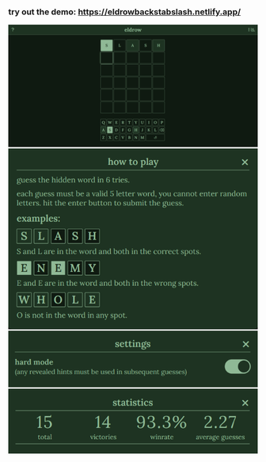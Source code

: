 ### try out the demo: https://eldrowbackstabslash.netlify.app/
![game](https://github.com/backstabslash/react-wordle/blob/master/public/imgs/mainpage.png)
![help](https://github.com/backstabslash/react-wordle/blob/master/public/imgs/helpmark.png)
![settings](https://github.com/backstabslash/react-wordle/blob/master/public/imgs/settingsmark.png)
![stats](https://github.com/backstabslash/react-wordle/blob/master/public/imgs/statsmark.png)
